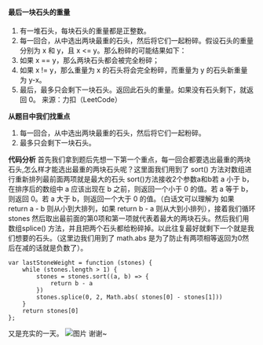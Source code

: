 ####  最后一块石头的重量
1. 有一堆石头，每块石头的重量都是正整数。
2. 每一回合，从中选出两块最重的石头，然后将它们一起粉碎。假设石头的重量分别为 x 和 y，且 x <= y。那么粉碎的可能结果如下：
3. 如果 x == y，那么两块石头都会被完全粉碎；
4. 如果 x != y，那么重量为 x 的石头将会完全粉碎，而重量为 y 的石头新重量为 y-x。
5. 最后，最多只会剩下一块石头。返回此石头的重量。如果没有石头剩下，就返回 0。
来源：力扣（LeetCode）

**从题目中我们找重点**
1. 每一回合，从中选出两块最重的石头，然后将它们一起粉碎。
2. 最多只会剩下一块石头。

**代码分析**
首先我们拿到题后先想一下第一个重点，每一回合都要选出最重的两块石头,怎么样才能选出最重的两块石头呢？这里面我们用到了 sort() 方法对数组进行重新排列最前面两项就是最大的石头 sort()方法接收2个参数a和b若 a 小于 b，在排序后的数组中 a 应该出现在 b 之前，则返回一个小于 0 的值。若 a 等于 b，则返回 0。若 a 大于 b，则返回一个大于 0 的值。（白话文可以理解为 如果 return a - b 则从小到大排列，如果 return b - a 则从大到小排列），接着我们循环 stones 然后取出最前面的第0项和第一项就代表着最大的两块石头。然后我们用数组splice() 方法，并且把两个石头都给粉碎掉。以此往复最好就剩下一个就是我们想要的石头。（这里边我们用到了 math.abs 是为了防止有两项相等返回为0然后在减的话就是负数了）。
```
var lastStoneWeight = function (stones) {
    while (stones.length > 1) {
        stones = stones.sort((a, b) => {
            return b - a
        })
        stones.splice(0, 2, Math.abs( stones[0] - stones[1]))
    }
    return stones[0]
};
```
又是充实的一天。
 ![图片](https://github.com/w-joker/leetcode-javascript/blob/master/image/buxiudiannao.jpg)
 谢谢~

